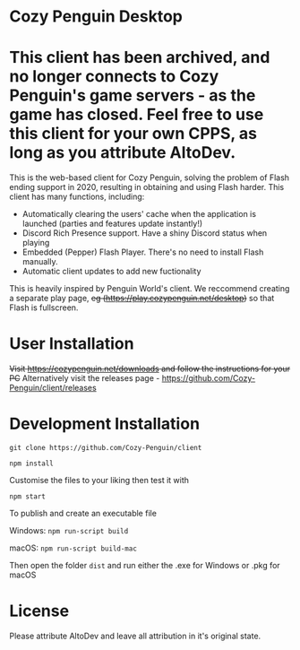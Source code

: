 # Cozy Penguin Desktop

# This client has been archived, and no longer connects to Cozy Penguin's game servers -  as the game has closed. Feel free to use this client for your own CPPS, as long as you attribute AltoDev.
This is the web-based client for Cozy Penguin, solving the problem of Flash ending support in 2020, resulting in obtaining and using Flash harder. This client has many functions, including:
- Automatically clearing the users' cache when the application is launched (parties and features update instantly!)
- Discord Rich Presence support. Have a shiny Discord status when playing
- Embedded (Pepper) Flash Player. There's no need to install Flash manually.
- Automatic client updates to add new fuctionality

This is heavily inspired by Penguin World's client. We reccommend creating a separate play page, ~~eg (https://play.cozypenguin.net/desktop)~~ so that Flash is fullscreen.
# User Installation
~~Visit https://cozypenguin.net/downloads and follow the instructions for your PC~~
Alternatively visit the releases page - https://github.com/Cozy-Penguin/client/releases
# Development Installation
`git clone https://github.com/Cozy-Penguin/client`

`npm install`

Customise the files to your liking then test it with

`npm start`

To publish and create an executable file

Windows: `npm run-script build`

macOS: `npm run-script build-mac`


Then open the folder `dist` and run either the .exe for Windows or .pkg for macOS
# License
Please attribute AltoDev and leave all attribution in it's original state.
